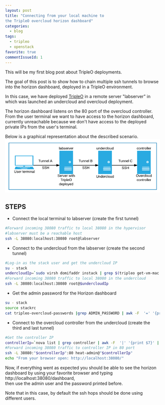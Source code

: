 ```yaml
---
layout: post
title: "Connecting from your local machine to
the TripleO overcloud horizon dashboard"
categories:
  - blog
tags:
  - tripleo
  - openstack
favorite: true
commentIssueId: 1
---
```


This will be my first blog post about TripleO deployments.

The goal of this post is to show how to chain multiple ssh
tunnels to browse into the horizon dashboard, deployed
in a TripleO environment.

In this case, we have deployed [TripleO](http://www.tripleo.org/)
in a remote server "labserver" in which was launched an undercloud
and overcloud deployment.

The horizon dashboard listens on the 80 port of the overcloud controller.
From the user terminal we want to have access to the horizon dashboard, currently
unreachable because we don't have access to the deployed private IPs from the
user's terminal.

Below is a graphical representation about the described scenario.
![](/static/multi-hop.png)    

## STEPS
* Connect the local terminal to labserver (create the first tunnel)

```bash
#Forward incoming 38080 traffic to local 38080 in the hypervisor
#labserver must be a reachable host
ssh -L 38080:localhost:38080 root@labserver
```

* Connect to the undercloud from the labserver (create the second tunnel)

```bash
#Log-in as the stack user and get the undercloud IP
su - stack
undercloudIp=`sudo virsh domifaddr instack | grep $(tripleo get-vm-mac instack) | awk '{print $4}' | sed 's/\/.*$//'`
#Forward incoming 38080 traffic to local 38080 in the undercloud
ssh -L 38080:localhost:38080 root@$undercloudIp
```

* Get the admin password for the Horizon dashboard

```bash
su - stack
source stackrc
cat tripleo-overcloud-passwords |grep ADMIN_PASSWORD | awk -F  '=' '{print $2}'
```

* Connect to the overcloud controller from the undercloud (create the third and last tunnel)

```bash
#Get the controller IP
controllerIp=`nova list | grep controller | awk -F  '|' '{print $7}' | awk -F  '=' '{print $2}'`
#Forward incoming 38080 traffic to controller IP in 80 port
ssh -L 38080:"$controllerIp":80 heat-admin@"$controllerIp"
echo "From your browser open: http://localhost:38080/"
```

Now, if everything went as expected you should be able to see
the horizon dashboard by using your favorite browser and typing http://localhost:38080/dashboard,  
then use the admin user and the password printed before.

Note that in this case, by default the ssh hops should be done using different users.
